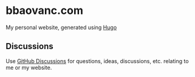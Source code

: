 # bbaovanc.com

My personal website, generated using [Hugo](https://gohugo.io)

## Discussions

Use [GitHub Discussions](https://github.com/BBaoVanC/bbaovanc.com/discussions)
for questions, ideas, discussions, etc. relating to me or my website.
